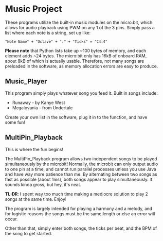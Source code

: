# Music Project

These programs utilize the built-in music modules on the micro:bit, which allows for audio playback using PWM on any 1 of the 3 pins. Simply pass a list where each note is a string, set up like:

```
"Note Name" + "Octave" + ":" + "Ticks" = "C4:4"
```

**Please note** that Python lists take up ~100 bytes of memory, and each element adds ~24 bytes. The micro:bit only has 16kB of onboard RAM, about 8kB of which is actually usable. Therefore, not many songs are preloaded in the software, as memory allocation errors are easy to produce.

## Music_Player

This program simply plays whatever song you feed it. Built in songs include:

- Runaway - by Kanye West
- Megalovania - from Undertale

Create your own list in the software, plug it in to the function, and have some fun!

## MultiPin_Playback

This is where the fun begins!

The MultiPin_Playback program allows two independent songs to be played simultaneously by the microbit! Normally, the microbit can only output audio to one pin at a time, and cannot run parallel processes unless you use Java and have way more patience than me. By alternating between two songs as fast as possible (about 1ms), both songs appear to play simultaneously. It sounds kinda gross, but hey, it's  neat.

**TL:DR**: I spent way too much time making a mediocre solution to play 2 songs at the same time. Enjoy!

The program is largely intended for playing a harmony and a melody, and for logistic reasons the songs must be the same length or else an error will occur.

Other than that, simply enter both songs, the ticks per beat, and the BPM of the song to get started.

